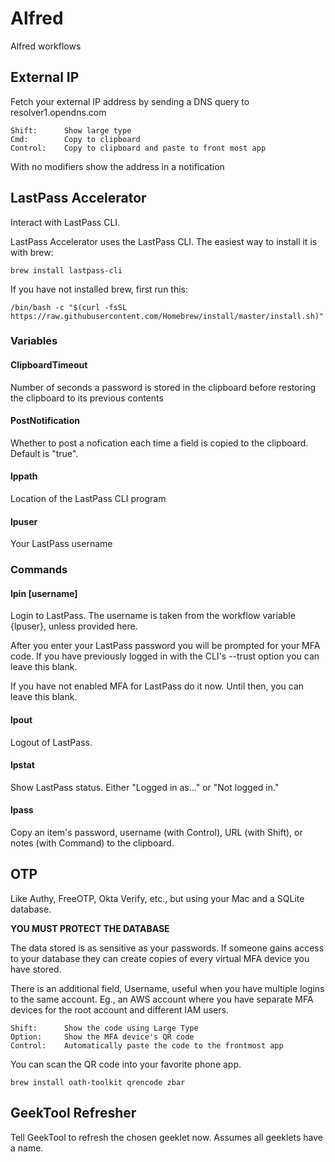 # Alfred
Alfred workflows


## External IP

Fetch your external IP address by sending a DNS query to resolver1.opendns.com

    Shift:      Show large type
    Cmd:	    Copy to clipboard
    Control:    Copy to clipboard and paste to front most app

With no modifiers show the address in a notification


## LastPass Accelerator

Interact with LastPass CLI.

LastPass Accelerator uses the LastPass CLI.  The easiest way to install it is with brew:

    brew install lastpass-cli

If you have not installed brew, first run this:

    /bin/bash -c "$(curl -fsSL https://raw.githubusercontent.com/Homebrew/install/master/install.sh)"

### Variables

#### ClipboardTimeout
Number of seconds a password is stored in the clipboard before restoring the clipboard to its previous contents

#### PostNotification
Whether to post a nofication each time a field is copied to the clipboard.  Default is "true".

#### lppath
Location of the LastPass CLI program

#### lpuser
Your LastPass username

### Commands

#### lpin [username]
Login to LastPass.  The username is taken from the workflow variable {lpuser}, unless provided here.

After you enter your LastPass password you will be prompted for your MFA code.  If you have previously logged in with the CLI's --trust option you can leave this blank.

If you have not enabled MFA for LastPass do it now.  Until then, you can leave this blank.  

#### lpout
Logout of LastPass.

#### lpstat
Show LastPass status.  Either "Logged in as..." or "Not logged in."

#### lpass
Copy an item's password, username (with Control), URL (with Shift), or notes (with Command) to the clipboard.


## OTP

Like Authy, FreeOTP, Okta Verify, etc., but using your Mac and a SQLite database.

**YOU MUST PROTECT THE DATABASE**

The data stored is as sensitive as your passwords.  If someone gains access to your database they can create copies of every virtual MFA device you have stored.


There is an additional field, Username, useful when you have multiple logins to the same account.  Eg., an AWS account where you have separate MFA devices for the root account and different IAM users.

    Shift:      Show the code using Large Type
    Option:     Show the MFA device's QR code
    Control:    Automatically paste the code to the frontmost app

You can scan the QR code into your favorite phone app.

    brew install oath-toolkit qrencode zbar


## GeekTool Refresher

Tell GeekTool to refresh the chosen geeklet now.  Assumes all geeklets have a name.

